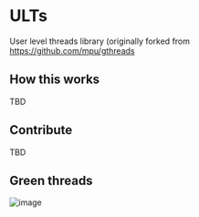 # ULTs
User level threads library (originally forked from https://github.com/mpu/gthreads

## How this works

TBD

## Contribute

TBD

## Green threads

![image](https://user-images.githubusercontent.com/1786754/30241000-882ad5b6-9551-11e7-9a21-25d017386334.png)
